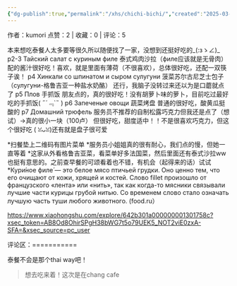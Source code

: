 ```yaml
---
{"dg-publish":true,"permalink":"/xhs/chichi-bichi/","created":"2025-03-17T22:26:06.563+08:00","updated":"2025-03-17T22:26:06.563+08:00"}
---
```


作者：kumori
点赞：2   |   收藏：0   |   评论：5

本来想吃泰餐人太多要等很久所以随便找了一家，没想到还挺好吃的_(:зゝ∠)_
p2-3 Тайский салат с куриным филе 泰式鸡肉沙拉（филе应该就是无骨肉） 配的酱汁很好吃！喜欢，就是里面有薄荷（不很喜欢），总体很好吃，还配一双筷子诶！
p4 Хинкали со шпинатом и сыром сулугуни 菠菜苏尔古尼芝士包子 （сулугуни-格鲁吉亚一种盐水奶酪） 还行，我脑子没转过来还以为是口蘑就点了
p5 Плов 手抓饭 朋友点的，真的很好吃！没有胡萝卜味的萝卜，目前吃过最好吃的手抓饭( ﻿˶﻿´﹃`˵﻿ )
p6 Запеченые овощи 蔬菜烤盘 普通的很好吃，酸黄瓜挺酸的
p7 Домашний трюфель 服务员不推荐的自制松露巧克力但我还是点了（想试）→真的很小一块（100卢） 但很好吃，甜度适中！！不是很喜欢巧克力，但这个很好吃 ( ꈍᴗꈍ)还有就是盘子很可爱
	
*扫餐垫上二维码有图片菜单
*服务员小姐姐真的很有耐心，我们点的慢，但她一直等着
*这家从外看格鲁吉亚菜，看菜单好多法国菜，然后里面还有泰式沙拉ww也挺有意思的。之前查早餐的可颂看着也不错，有机会（起得来的话）试试
*Кури́ное филе́ — это белое мясо птичьей грудки. Оно ценно тем, что его очищают от кожи, хрящей и костей. Слово fillet произошло от французского «лента» или «нить», так как когда-то мясники связывали лучшие части курицы грубой нитью. Со временем слово стало означать лучшую часть туши любого животного. (food.ru）

https://www.xiaohongshu.com/explore/642b301a000000001301758c?xsec_token=AB8Od8OhirSPgH38bWG7t5o79UEK5_NOT2viE0zxA-SFA=&xsec_source=pc_user

评论区：===========

泰餐不会是那个thai way吧！

> 想去吃来着！这次是在chang cafe